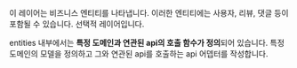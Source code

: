 이 레이어는 비즈니스 엔티티를 나타냅니다. 이러한 엔티티에는 사용자, 리뷰, 댓글 등이 포함될 수 있습니다. 선택적 레이어입니다.

entities 내부에서는 **특정 도메인과 연관된 api의 호출 함수가 정의**되어 있습니다. 특정 도메인의 모델을 정의하고 그와 연관된 api를 호출하는 api 어뎁터를 작성합니다.
